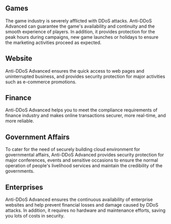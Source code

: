 ﻿[//]: # (chinagitpath:XXXXX)

## Games
The game industry is severely afflicted with DDoS attacks. Anti-DDoS Advanced can guarantee the game's availability and continuity and the smooth experience of players. In addition, it provides protection for the peak hours during campaigns, new game launches or holidays to ensure the marketing activities proceed as expected.
## Website
Anti-DDoS Advanced ensures the quick access to web pages and uninterrupted business, and provides security protection for major activities such as e-commerce promotions.
## Finance
Anti-DDoS Advanced helps you to meet the compliance requirements of finance industry and makes online transactions securer, more real-time, and more reliable.
## Government Affairs
To cater for the need of securely building cloud environment for governmental affairs, Anti-DDoS Advanced provides security protection for major conferences, events and sensitive occasions to ensure the normal operation of people's livelihood services and maintain the credibility of the governments.
## Enterprises
Anti-DDoS Advanced ensures the continuous availability of enterprise websites and help prevent financial losses and damage caused by DDoS attacks. In addition, it requires no hardware and maintenance efforts, saving you lots of costs in security.

